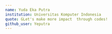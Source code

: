 ```yaml
---
name: Yuda Eka Putra
institution: Universitas Komputer Indonesia 
quote: GLet's make more impact  through codes!
github_user: Yeputra
---
```

